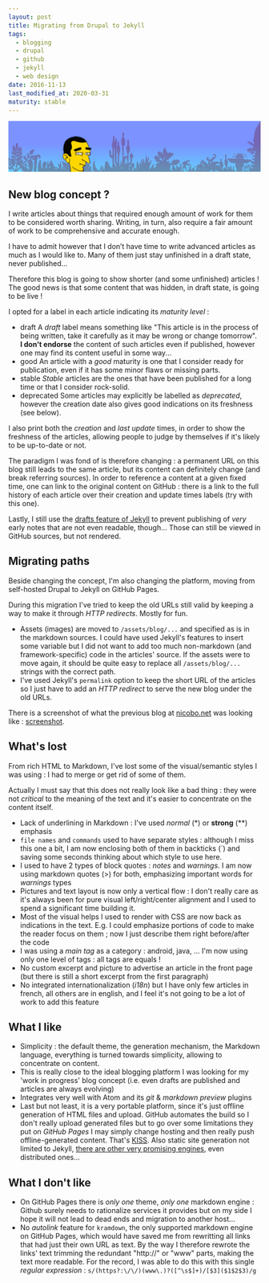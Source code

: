 ```yaml
---
layout: post
title: Migrating from Drupal to Jekyll
tags:
  - blogging
  - drupal
  - github
  - jekyll
  - web design
date: 2016-11-13
last_modified_at: 2020-03-31
maturity: stable
---
```


![Previous blog's banner background](/assets/blog/nicobo-landscape.png)

## New blog concept ?

I write articles about things that required enough amount of work for them to be considered worth sharing.
Writing, in turn, also require a fair amount of work to be comprehensive and accurate enough.

I have to admit however that I don’t have time to write advanced articles as much as I would like to.
Many of them just stay unfinished in a draft state, never published...

Therefore this blog is going to show shorter (and some unfinished) articles !
The good news is that some content that was hidden, in draft state, is going to be live !

I opted for a label in each article indicating its *maturity level* :

- <span class="post-header"><span class="post-meta"><span class="maturity-label maturity-draft">draft</span></span></span> A *draft* label means something like "This article is in the process of being written, take it carefully as it may be wrong or change tomorrow". **I don't endorse** the content of such articles even if published, however one may find its content useful in some way...
- <span class="post-header"><span class="post-meta"><span class="maturity-label maturity-good">good</span></span></span> An article with a *good* maturity is one that I consider ready for publication, even if it has some minor flaws or missing parts.
- <span class="post-header"><span class="post-meta"><span class="maturity-label maturity-stable">stable</span></span></span> *Stable* articles are the ones that have been published for a long time or that I consider rock-solid.
- <span class="post-header"><span class="post-meta"><span class="maturity-label maturity-deprecated">deprecated</span></span></span> Some articles may explicitly be labelled as *deprecated*, however the creation date also gives good indications on its freshness (see below).

I also print both the *creation* and *last update* times, in order to show the freshness of the articles, allowing people to judge by themselves if it's likely to be up-to-date or not.

The paradigm I was fond of is therefore changing : a permanent URL on this blog still leads to the same article, but its content can definitely change (and break referring sources). In order to reference a content at a given fixed time, one can link to the original content on GitHub : there is a link to the full history of each article over their creation and update times labels (try with this one).

Lastly, I still use the [drafts feature of Jekyll](https://jekyllrb.com/docs/drafts/) to prevent publishing of *very* early notes that are not even readable, though... Those can still be viewed in GitHub sources, but not rendered.


## Migrating paths

Beside changing the concept, I'm also changing the platform, moving from self-hosted Drupal to Jekyll on GitHub Pages.

During this migration I've tried to keep the old URLs still valid by keeping a way to make it through *HTTP redirects*. Mostly for fun.

- Assets (images) are moved to `/assets/blog/...` and specified as is in the markdown sources. I could have used Jekyll's features to insert some variable but I did not want to add too much non-markdown (and framework-specific) code in the articles' source. If the assets were to move again, it should be quite easy to replace all `/assets/blog/...` strings with the correct path.
- I've used Jekyll's `permalink` option to keep the short URL of the articles so I just have to add an *HTTP redirect* to serve the new blog under the old URLs.

There is a screenshot of what the previous blog at [nicobo.net](http://nicobo.net) was looking like : [screenshot](/assets/blog/screenshots/nicobo.net-screenshot-2019-10-26%2020-00-21.png).

## What's lost

From rich HTML to Markdown, I've lost some of the visual/semantic styles I was using : I had to merge or get rid of some of them.

Actually I must say that this does not really look like a bad thing : they were not *critical* to the meaning of the text and it's easier to concentrate on the content itself.

- Lack of underlining in Markdown : I've used *normal* (\*) or **strong** (\*\*) emphasis
- `file names` and `commands` used to have separate styles : although I miss this one a bit, I am now enclosing both of them in backticks (\`) and saving some seconds thinking about which style to use here.
- I used to have 2 types of block quotes : *notes* and *warnings*. I am now using markdown quotes (>) for both, emphasizing important words for *warnings* types
- Pictures and text layout is now only a vertical flow : I don't really care as it's always been for pure visual left/right/center alignment and I used to spend a significant time building it.
- Most of the visual helps I used to render with CSS are now back as indications in the text. E.g. I could emphasize portions of code to make the reader focus on them ; now I just describe them right before/after the code
- I was using a *main tag* as a category : android, java, ... I'm now using only one level of tags : all tags are equals !
- No custom excerpt and picture to advertise an article in the front page (but there is still a short excerpt from the first paragraph)
- No integrated internationalization (*i18n*) but I have only few articles in french, all others are in english, and I feel it's not going to be a lot of work to add this feature

## What I like

- Simplicity : the default theme, the generation mechanism, the Markdown language, everything is turned towards simplicity, allowing to concentrate on content.
- This is really close to the ideal blogging platform I was looking for my 'work in progress' blog concept (i.e. even drafts are published and articles are always evolving)
- Integrates very well with Atom and its *git* & *markdown preview* plugins
- Last but not least, it is a very portable platform, since it's just offline generation of HTML files and upload. GitHub automates the build so I don't really upload generated files but to go over some limitations they put on *GitHub Pages* I may simply change hosting and then really push offline-generated content. That's [KISS](https://en.wikipedia.org/wiki/KISS_principle). Also static site generation not limited to Jekyll, [there are other very promising engines](https://blog.jim-nielsen.com/2018/choosing-a-static-site-generator/), even distributed ones...

## What I don't like

- On GitHub Pages there is *only one* theme, *only one* markdown engine : Github surely needs to rationalize services it provides but on my side I hope it will not lead to dead ends and migration to another host...
- No *autolink* feature for `kramdown`, the only supported markdown engine on GitHub Pages, which would have saved me from rewritting all links that had just their own URL as text. By the way I therefore rewrote the links' text trimming the redundant "http://" or "www" parts, making the text more readable. For the record, I was able to do this with this single *regular expression* : `s/(https?:\/\/)(www\.)?([^\s$]+)/[$3]($1$2$3)/g`

